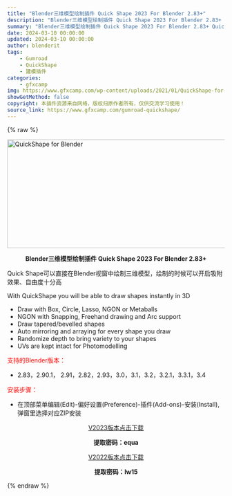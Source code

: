 ```yaml
---
title: "Blender三维模型绘制插件 Quick Shape 2023 For Blender 2.83+"
description: "Blender三维模型绘制插件 Quick Shape 2023 For Blender 2.83+ Quick Shape可以直接在Blender视窗中绘制三维模型，绘制的时候可以开启吸附效果、自由..."
summary: "Blender三维模型绘制插件 Quick Shape 2023 For Blender 2.83+ Quick Shape可以直接在Blender视窗中绘制三维模型，绘制的时候可以开启吸附效果、自由..."
date: 2024-03-10 00:00:00
updated: 2024-03-10 00:00:00
author: blenderit
tags: 
    - Gumroad
    - QuickShape
    - 建模插件
categories:
    - gfxcamp
img: https://www.gfxcamp.com/wp-content/uploads/2021/01/QuickShape-for-Blender.jpg
showGetMethod: false
copyright: 本插件资源来自网络，版权归原作者所有，仅供交流学习使用！
source_link: https://www.gfxcamp.com/gumroad-quickshape/
---
```


{% raw %}
<div><p><img decoding="async" class="aligncenter size-full wp-image-92059" src="https://www.gfxcamp.com/wp-content/uploads/2021/01/QuickShape-for-Blender.jpg" data-src="https://www.gfxcamp.com/wp-content/uploads/2021/01/QuickShape-for-Blender.jpg" alt="QuickShape for Blender" width="590" height="251" data-srcset="https://www.gfxcamp.com/wp-content/uploads/2021/01/QuickShape-for-Blender.jpg 590w, https://www.gfxcamp.com/wp-content/uploads/2021/01/QuickShape-for-Blender-150x64.jpg 150w, https://www.gfxcamp.com/wp-content/uploads/2021/01/QuickShape-for-Blender-160x68.jpg 160w, https://www.gfxcamp.com/wp-content/uploads/2021/01/QuickShape-for-Blender-520x221.jpg 520w" data-sizes="(max-width: 590px) 100vw, 590px"></p><p style="text-align: center;"><strong>Blender三维模型绘制插件 Quick Shape 2023 For Blender 2.83+</strong></p><p class="">Quick Shape可以直接在Blender视窗中绘制三维模型，绘制的时候可以开启吸附效果、自由度十分高</p><p class="">With QuickShape you will be able to draw shapes instantly in 3D</p><div class="medium-insert-images contains-image--1392096943">
<ul>
<li>Draw with Box, Circle, Lasso, NGON or Metaballs</li>
<li>NGON with Snapping, Freehand drawing and Arc support</li>
<li>Draw tapered/bevelled shapes</li>
<li>Auto mirroring and arraying for every shape you draw</li>
<li>Randomize depth to bring variety to your shapes</li>
<li>UVs are kept intact for Photomodelling</li>
</ul>
<p style="text-align: left;"><span style="color: #ff0000;">支持的Blender版本：</span></p>
<ul>
<li style="text-align: left;">2.83，2.90.1， 2.91，2.82，2.93，3.0，3.1，3.2，3.2.1，3.3.1，3.4</li>
</ul>
<p style="text-align: left;"><span style="color: #ff0000;">安装步骤：</span></p>
<ul>
<li>在顶部菜单编辑(Edit)-偏好设置(Preference)-插件(Add-ons)-安装(Install),弹窗里选择对应ZIP安装</li>
</ul>
<p style="text-align: center;"><a class="maxbutton-3 maxbutton maxbutton-baidu" target="_blank" rel="noopener" href="https://pan.baidu.com/s/1-F9Om-Bq0zveEDFteT6zPA?pwd=equa"><span class="mb-text">V2023版本点击下载</span></a></p>
<p style="text-align: center;"><strong>提取密码：equa</strong></p>
<p style="text-align: center;"><a class="maxbutton-3 maxbutton maxbutton-baidu" target="_blank" rel="noopener" href="https://pan.baidu.com/s/1JbgTwsnPua230SUhb9HGnA?pwd=lw15"><span class="mb-text">V2022版本点击下载</span></a></p>
<p style="text-align: center;"><strong>提取密码：lw15</strong></p>
</div></div>
<div style="display: none">gfxcamp</div>
{% endraw %}